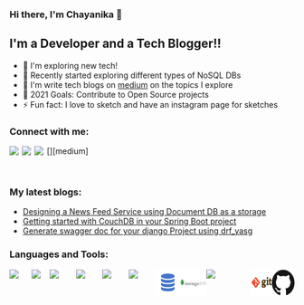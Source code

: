 ### Hi there, I'm Chayanika 👋

## I'm a Developer and a Tech Blogger!!

- 🔭 I'm exploring new tech!
- :space_invader: Recently started exploring different types of NoSQL DBs
- :blue_book: I'm write tech blogs on [medium][website] on the topics I explore
- 🥅 2021 Goals: Contribute to Open Source projects
- ⚡  Fun fact: I love to sketch and have an instagram page for sketches

### Connect with me:

[<img align="left"  width="22px" src="https://cdn.mos.cms.futurecdn.net/uazw6gFQuEC29mxMM55Tpb.jpg" />][medium]
[<img align="left"  width="22px" src="https://cdn.jsdelivr.net/npm/simple-icons@v3/icons/linkedin.svg" />][linkedin]
[<img align="left"  width="22px" src="https://cdn.jsdelivr.net/npm/simple-icons@v3/icons/instagram.svg" />][instagram]

<br />

### My latest blogs:
- [Designing a News Feed Service using Document DB as a storage](https://chayanikamisra.medium.com/designing-a-news-feed-service-using-document-db-as-a-storage-642a57028bbd)
- [Getting started with CouchDB in your Spring Boot project](https://chayanikamisra.medium.com/getting-started-with-couchdb-in-your-spring-boot-project-df1b4ae37b71)
- [Generate swagger doc for your django Project using drf_yasg](https://chayanikamisra.medium.com/generate-swagger-doc-for-your-django-project-using-drf-yasg-e9db25773cfa)

### Languages and Tools:

<div style="display:flex;justify-content:center;">
<img align="left" width="42px"
src="https://miro.medium.com/max/2400/1*HVKOLLX7wprRbHTl2IPDcQ.png"
/>
<img align="left" width="34px"
src="https://upload.wikimedia.org/wikipedia/commons/thumb/c/c3/Python-logo-notext.svg/2048px-Python-logo-notext.svg.png"
/>
<img align="left" width="50px"
src="https://images.g2crowd.com/uploads/product/image/social_landscape/social_landscape_8a31c306355eb532650043bf039d70a7/python-celery.png"
/>
<img align="left" width="50px"
src="https://cdn.vox-cdn.com/thumbor/_AobZZDt_RVStktVR7mUZpBkovc=/0x0:640x427/1200x800/filters:focal(0x0:640x427)/cdn.vox-cdn.com/assets/1087137/java_logo_640.jpg"
/> <img align="left" width="50px"
src="https://e4developer.com/wp-content/uploads/2018/01/spring-boot.png"
/> <img align="left" width="50px"
src="https://www.zdnet.com/a/hub/i/r/2018/04/19/092cbf81-acac-4f3a-91a1-5a26abc1721f/thumbnail/770x578/5d78c50199e6a9242367b37892be8057/postgresql-logo.png"
/> <img align="left" alt="SQL" width="44px"
src="https://raw.githubusercontent.com/github/explore/80688e429a7d4ef2fca1e82350fe8e3517d3494d/topics/sql/sql.png"
/> <img align="left" alt="MongoDB" width="46px"
src="https://raw.githubusercontent.com/github/explore/80688e429a7d4ef2fca1e82350fe8e3517d3494d/topics/mongodb/mongodb.png"
/>
<img align="left" width="86px"
src="https://www.linuxsecrets.com/images/easyblog_articles/1618/CouchDB-logo-linuxsecrets.png"
/>
<img align="left" alt="Git" width="36px"
src="https://raw.githubusercontent.com/github/explore/80688e429a7d4ef2fca1e82350fe8e3517d3494d/topics/git/git.png"
/> <img align="left" alt="GitHub" width="40px"
src="https://raw.githubusercontent.com/github/explore/78df643247d429f6cc873026c0622819ad797942/topics/github/github.png"
/>
</div>

<br />
<br />

[website]: https://chayanikamisra.medium.com/
[instagram]: https://www.instagram.com/explorewithchay/
[linkedin]: https://www.linkedin.com/in/chayanika-misra/
